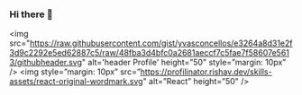 ### Hi there 👋

<img src="https://raw.githubusercontent.com/gist/yvasconcellos/e3264a8d31e2f3d9c2292e5ed62887c5/raw/48fba3d4bfc0a2681aeccf7c5fae7f58607e5613/githubheader.svg"
alt='header Profile' height=”50"
style=”margin: 10px”
/>
<img style=”margin: 10px” src=”https://profilinator.rishav.dev/skills-assets/react-original-wordmark.svg" alt=”React” height=”50" />

<!--
**yvasconcellos/yvasconcellos** is a ✨ _special_ ✨ repository because its `README.md` (this file) appears on your GitHub profile.

Here are some ideas to get you started:

- 🔭 I’m currently working on ...
- 🌱 I’m currently learning ...
- 👯 I’m looking to collaborate on ...
- 🤔 I’m looking for help with ...
- 💬 Ask me about ...
- 📫 How to reach me: ...
- 😄 Pronouns: ...
- ⚡ Fun fact: ...
-->
